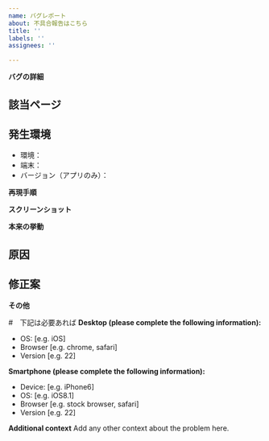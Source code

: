 ```yaml
---
name: バグレポート
about: 不具合報告はこちら
title: ''
labels: ''
assignees: ''

---
```


**バグの詳細**
<!-- バグの詳細を記述して下さい。 -->

## 該当ページ

## 発生環境
- 環境：
- 端末：
- バージョン（アプリのみ）：

**再現手順**
<!-- どのような条件下でバグが発生するか記述してください。 -->

**スクリーンショット**
<!-- 画像があれば添付してください。 -->

**本来の挙動**
<!-- 本来されるはずの挙動を記述してください。 -->

## 原因
<!-- もし分かる場合、当たりがつく場合は記載 -->

## 修正案


**その他**
<!-- 追加情報あれば記述してください。 -->



#　下記は必要あれば
**Desktop (please complete the following information):**
 - OS: [e.g. iOS]
 - Browser [e.g. chrome, safari]
 - Version [e.g. 22]

**Smartphone (please complete the following information):**
 - Device: [e.g. iPhone6]
 - OS: [e.g. iOS8.1]
 - Browser [e.g. stock browser, safari]
 - Version [e.g. 22]

**Additional context**
Add any other context about the problem here.
